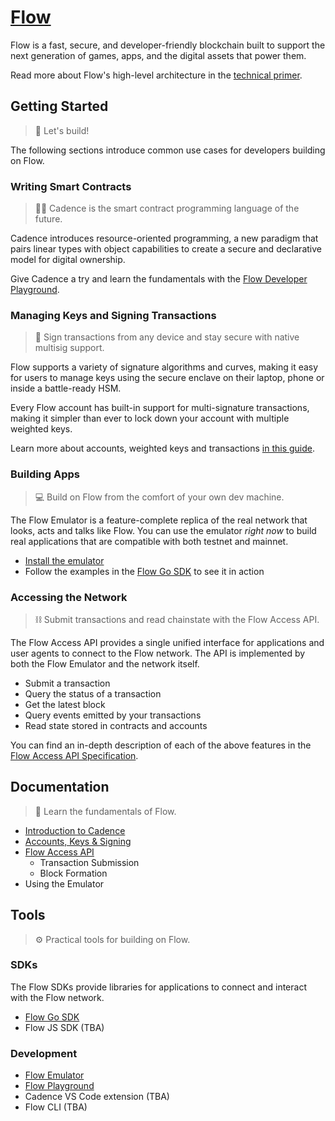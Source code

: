# [Flow](https://www.onflow.org)

Flow is a fast, secure, and developer-friendly blockchain built to support the next generation of games, apps, and the digital assets that power them.

Read more about Flow's high-level architecture in the [technical primer](https://www.onflow.org/primer).

## Getting Started

>  🔨 Let's build!

The following sections introduce common use cases for developers building on Flow.

### Writing Smart Contracts

> 🏃‍♀️ Cadence is the smart contract programming language of the future.

Cadence introduces resource-oriented programming, a new paradigm that pairs linear types with object capabilities to create a secure and declarative model for digital ownership.

Give Cadence a try and learn the fundamentals with the [Flow Developer Playground](https://docs.onflow.org/docs/getting-started-1).

### Managing Keys and Signing Transactions

> 🔑 Sign transactions from any device and stay secure with native multisig support.

Flow supports a variety of signature algorithms and curves, making it easy for users to manage keys using the secure enclave on their laptop, phone or inside a battle-ready HSM.

Every Flow account has built-in support for multi-signature transactions, making it simpler than ever to lock down your account with multiple weighted keys.

Learn more about accounts, weighted keys and transactions [in this guide](/docs/accounts-and-keys.md).

### Building Apps

> 💻 Build on Flow from the comfort of your own dev machine.

The Flow Emulator is a feature-complete replica of the real network that looks, acts and talks like Flow. You can use the emulator _right now_ to build real applications that are compatible with both testnet and mainnet.

- [Install the emulator]()
- Follow the examples in the [Flow Go SDK](https://github.com/dapperlabs/flow-go-sdk) to see it in action

### Accessing the Network

> ⛓️ Submit transactions and read chainstate with the Flow Access API.

The Flow Access API provides a single unified interface for applications and user agents to connect to the Flow network. The API is implemented by both the Flow Emulator and the network itself.

- Submit a transaction
- Query the status of a transaction
- Get the latest block
- Query events emitted by your transactions
- Read state stored in contracts and accounts

You can find an in-depth description of each of the above features in the [Flow Access API Specification](/docs/access-api-spec.md).

## Documentation

> 📖 Learn the fundamentals of Flow.

- [Introduction to Cadence](https://docs.onflow.org/docs/getting-started-1)
- [Accounts, Keys & Signing](/docs/accounts-and-keys.md)
- [Flow Access API](/docs/access-api-spec.md)
  - Transaction Submission
  - Block Formation
- Using the Emulator

## Tools

> ⚙️ Practical tools for building on Flow.

### SDKs

The Flow SDKs provide libraries for applications to connect and interact with the Flow network.

- [Flow Go SDK](https://github.com/dapperlabs/flow-go-sdk)
- Flow JS SDK (TBA)

### Development

- [Flow Emulator]()
- [Flow Playground](https://play.onflow.org)
- Cadence VS Code extension (TBA)
- Flow CLI (TBA)



